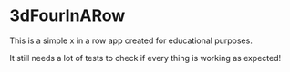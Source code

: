# 3dFourInARow

This is a simple x in a row app created for educational purposes.

It still needs a lot of tests to check if every thing is working as expected!
